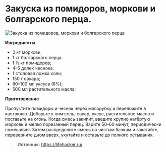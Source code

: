 # Закуска из помидоров, моркови и болгарского перца.

![Закуска из помидоров, моркови и болгарского перца](/images/Kulinar/Zagotovki/zakus_mor_pom_per_01.jpg 'Закуска из помидоров, моркови и болгарского перца')

**Ингредиенты**

- 2 кг моркови;
- 1 кг болгарского перца.
- 1 ½ кг помидоров;
- 4–5 долек чеснока;
- 1 столовая ложка соли;
- 150 г сахара;
- 80–100 мл уксуса (6%);
- 500 мл растительного масла;

**Приготовление**

Пропустите помидоры и чеснок через мясорубку и переложите в кастрюлю. Добавьте к ним соль, сахар, уксус, растительное масло и поставьте на огонь. Когда смесь закипит, введите крупно натёртую морковь и мелко порезанный перец. Варите 50–60 минут, периодически помешивая. Затем распределите смесь по чистым банкам и закатайте, переверните дном вверх, укутайте и оставьте до полного остывания.

> **Источник**: https://lifehacker.ru/
